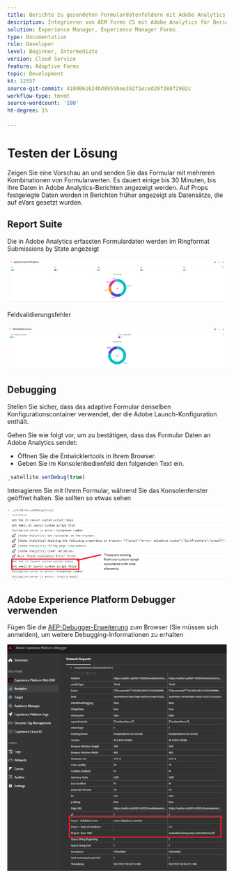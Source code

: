 ```yaml
---
title: Berichte zu gesendeten Formulardatenfeldern mit Adobe Analytics
description: Integrieren von AEM Forms CS mit Adobe Analytics für Berichte zu Formulardatenfeldern
solution: Experience Manager, Experience Manager Forms
type: Documentation
role: Developer
level: Beginner, Intermediate
version: Cloud Service
feature: Adaptive Forms
topic: Development
kt: 12557
source-git-commit: 4100061624bd8955bee392f1eced20f388f2902c
workflow-type: tm+mt
source-wordcount: '180'
ht-degree: 1%

---
```


# Testen der Lösung

Zeigen Sie eine Vorschau an und senden Sie das Formular mit mehreren Kombinationen von Formularwerten. Es dauert einige bis 30 Minuten, bis Ihre Daten in Adobe Analytics-Berichten angezeigt werden. Auf Props festgelegte Daten werden in Berichten früher angezeigt als Datensätze, die auf eVars gesetzt wurden.

## Report Suite

Die in Adobe Analytics erfassten Formulardaten werden im Ringformat Submissions by State angezeigt

![applicantsbystate](assets/donut.png)

Feldvalidierungsfehler

![field-validation-error](assets/donut-field-validation.png)

## Debugging

Stellen Sie sicher, dass das adaptive Formular denselben Konfigurationscontainer verwendet, der die Adobe Launch-Konfiguration enthält.

Gehen Sie wie folgt vor, um zu bestätigen, dass das Formular Daten an Adobe Analytics sendet:

* Öffnen Sie die Entwicklertools in Ihrem Browser.
* Geben Sie im Konsolenbedienfeld den folgenden Text ein.

```javascript
_satellite.setDebug(true)
```

Interagieren Sie mit Ihrem Formular, während Sie das Konsolenfenster geöffnet halten. Sie sollten so etwas sehen

![console-debug](assets/debug.png)

## Adobe Experience Platform Debugger verwenden

Fügen Sie die [AEP-Debugger-Erweiterung](https://experienceleague.adobe.com/docs/experience-platform/debugger/home.html) zum Browser (Sie müssen sich anmelden), um weitere Debugging-Informationen zu erhalten

![platform-debugger](assets/platform-debugger.png)





